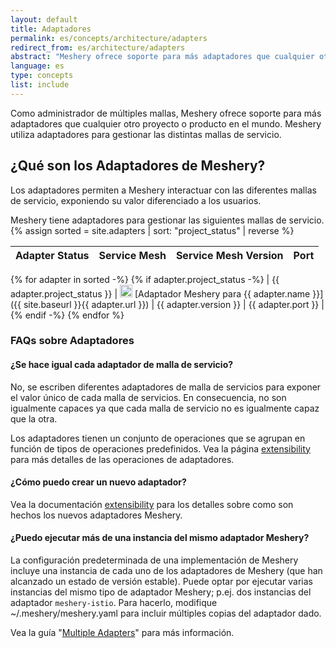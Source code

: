 ```yaml
---
layout: default
title: Adaptadores
permalink: es/concepts/architecture/adapters
redirect_from: es/architecture/adapters
abstract: "Meshery ofrece soporte para más adaptadores que cualquier otro proyecto o producto en el mundo. Meshery utiliza adaptadores para gestionar las distintas mallas de servicio."
language: es
type: concepts
list: include
---
```


Como administrador de múltiples mallas, Meshery ofrece soporte para más adaptadores que cualquier otro proyecto o producto en el mundo. Meshery utiliza adaptadores para gestionar las distintas mallas de servicio.

## ¿Qué son los Adaptadores de Meshery?

Los adaptadores permiten a Meshery interactuar con las diferentes mallas de servicio, exponiendo su valor diferenciado a los usuarios.

Meshery tiene adaptadores para gestionar las siguientes mallas de servicio.
{% assign sorted = site.adapters | sort: "project_status" | reverse %}

| Adapter Status | Service Mesh | Service Mesh Version | Port |
| :------------: | :----------- | :------------------: | :--- |

{% for adapter in sorted -%}
{% if adapter.project_status -%}
| {{ adapter.project_status }} | <img src="{{ adapter.image }}" style="width:20px" /> [Adaptador Meshery para {{ adapter.name }}]({{ site.baseurl }}{{ adapter.url }}) | {{ adapter.version }} | {{ adapter.port }} |
{% endif -%}
{% endfor %}

### FAQs sobre Adaptadores

#### ¿Se hace igual cada adaptador de malla de servicio?

No, se escriben diferentes adaptadores de malla de servicios para exponer el valor único de cada malla de servicios. En consecuencia, no son igualmente capaces ya que cada malla de servicio no es igualmente capaz que la otra.

Los adaptadores tienen un conjunto de operaciones que se agrupan en función de tipos de operaciones predefinidos. Vea la página [extensibility]({{site.baseurl}}/extensibility) para más detalles de las operaciones de adaptadores.

#### ¿Cómo puedo crear un nuevo adaptador?

Vea la documentación [extensibility]({{site.baseurl}}/extensibility) para los detalles sobre como son hechos los nuevos adaptadores Meshery.

#### ¿Puedo ejecutar más de una instancia del mismo adaptador Meshery?

La configuración predeterminada de una implementación de Meshery incluye una instancia de cada uno de los adaptadores de Meshery (que han alcanzado un estado de versión estable). Puede optar por ejecutar varias instancias del mismo tipo de adaptador Meshery; p.ej. dos instancias del adaptador `meshery-istio`. Para hacerlo, modifique ~/.meshery/meshery.yaml para incluir múltiples copias del adaptador dado.

Vea la guía "[Multiple Adapters]({{site.baseurl}}/guides/multiple-adapters)" para más información.
